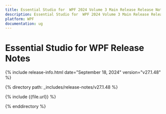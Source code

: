 ```yaml
---
title: Essential Studio for  WPF 2024 Volume 3 Main Release Release Notes  
description: Essential Studio for  WPF 2024 Volume 3 Main Release Release Notes  
platform: WPF
documentation: ug
---
```


# Essential Studio for  WPF  Release Notes  

{% include release-info.html date="September 18, 2024"  version="v27.1.48" %}

{% directory path: _includes/release-notes/v27.1.48 %}

{% include {{file.url}} %}

{% enddirectory %}